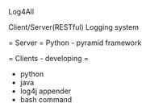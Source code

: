 Log4All

Client/Server(RESTful) Logging system

= Server =
Python - pyramid framework

= Clients - developing =
* python
* java
* log4j appender
* bash command
